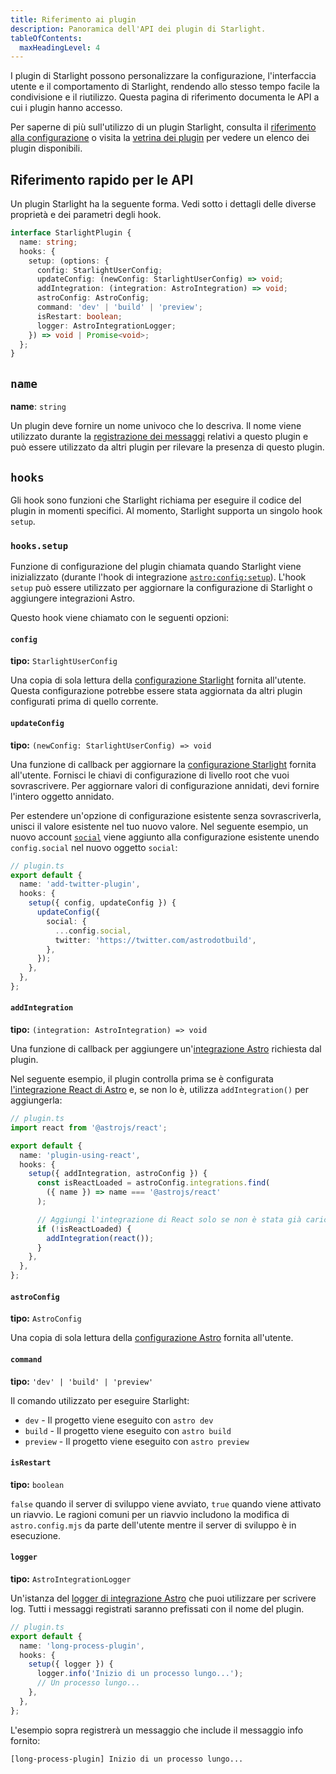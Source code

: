 ```yaml
---
title: Riferimento ai plugin
description: Panoramica dell'API dei plugin di Starlight.
tableOfContents:
  maxHeadingLevel: 4
---
```


I plugin di Starlight possono personalizzare la configurazione, l'interfaccia utente e il comportamento di Starlight, rendendo allo stesso tempo facile la condivisione e il riutilizzo.
Questa pagina di riferimento documenta le API a cui i plugin hanno accesso.

Per saperne di più sull'utilizzo di un plugin Starlight, consulta il [riferimento alla configurazione](/it/reference/configuration/#plugins) o visita la [vetrina dei plugin](/it/resources/plugins/#plugins) per vedere un elenco dei plugin disponibili.

## Riferimento rapido per le API

Un plugin Starlight ha la seguente forma.
Vedi sotto i dettagli delle diverse proprietà e dei parametri degli hook.

```ts
interface StarlightPlugin {
  name: string;
  hooks: {
    setup: (options: {
      config: StarlightUserConfig;
      updateConfig: (newConfig: StarlightUserConfig) => void;
      addIntegration: (integration: AstroIntegration) => void;
      astroConfig: AstroConfig;
      command: 'dev' | 'build' | 'preview';
      isRestart: boolean;
      logger: AstroIntegrationLogger;
    }) => void | Promise<void>;
  };
}
```

## `name`

**name**: `string`

Un plugin deve fornire un nome univoco che lo descriva. Il nome viene utilizzato durante la [registrazione dei messaggi](#logger) relativi a questo plugin e può essere utilizzato da altri plugin per rilevare la presenza di questo plugin.

## `hooks`

Gli hook sono funzioni che Starlight richiama per eseguire il codice del plugin in momenti specifici. Al momento, Starlight supporta un singolo hook `setup`.

### `hooks.setup`

Funzione di configurazione del plugin chiamata quando Starlight viene inizializzato (durante l'hook di integrazione [`astro:config:setup`](https://docs.astro.build/it/reference/integrations-reference/#astroconfigsetup)).
L'hook `setup` può essere utilizzato per aggiornare la configurazione di Starlight o aggiungere integrazioni Astro.

Questo hook viene chiamato con le seguenti opzioni:

#### `config`

**tipo:** `StarlightUserConfig`

Una copia di sola lettura della [configurazione Starlight](/it/reference/configuration) fornita all'utente.
Questa configurazione potrebbe essere stata aggiornata da altri plugin configurati prima di quello corrente.

#### `updateConfig`

**tipo:** `(newConfig: StarlightUserConfig) => void`

Una funzione di callback per aggiornare la [configurazione Starlight](/it/reference/configuration) fornita all'utente.
Fornisci le chiavi di configurazione di livello root che vuoi sovrascrivere.
Per aggiornare valori di configurazione annidati, devi fornire l'intero oggetto annidato.

Per estendere un'opzione di configurazione esistente senza sovrascriverla, unisci il valore esistente nel tuo nuovo valore.
Nel seguente esempio, un nuovo account [`social`](/it/reference/configuration/#social) viene aggiunto alla configurazione esistente unendo `config.social` nel nuovo oggetto `social`:

```ts {6-11}
// plugin.ts
export default {
  name: 'add-twitter-plugin',
  hooks: {
    setup({ config, updateConfig }) {
      updateConfig({
        social: {
          ...config.social,
          twitter: 'https://twitter.com/astrodotbuild',
        },
      });
    },
  },
};
```

#### `addIntegration`

**tipo:** `(integration: AstroIntegration) => void`

Una funzione di callback per aggiungere un'[integrazione Astro](https://docs.astro.build/it/reference/integrations-reference/) richiesta dal plugin.

Nel seguente esempio, il plugin controlla prima se è configurata [l'integrazione React di Astro](https://docs.astro.build/it/guides/integrations-guide/react/) e, se non lo è, utilizza `addIntegration()` per aggiungerla:

```ts {14} "addIntegration,"
// plugin.ts
import react from '@astrojs/react';

export default {
  name: 'plugin-using-react',
  hooks: {
    setup({ addIntegration, astroConfig }) {
      const isReactLoaded = astroConfig.integrations.find(
        ({ name }) => name === '@astrojs/react'
      );

      // Aggiungi l'integrazione di React solo se non è stata già caricata.
      if (!isReactLoaded) {
        addIntegration(react());
      }
    },
  },
};
```

#### `astroConfig`

**tipo:** `AstroConfig`

Una copia di sola lettura della [configurazione Astro](https://docs.astro.build/it/reference/configuration-reference/) fornita all'utente.

#### `command`

**tipo:** `'dev' | 'build' | 'preview'`

Il comando utilizzato per eseguire Starlight:

- `dev` - Il progetto viene eseguito con `astro dev`
- `build` - Il progetto viene eseguito con `astro build`
- `preview` - Il progetto viene eseguito con `astro preview`

#### `isRestart`

**tipo:** `boolean`

`false` quando il server di sviluppo viene avviato, `true` quando viene attivato un riavvio.
Le ragioni comuni per un riavvio includono la modifica di `astro.config.mjs` da parte dell'utente mentre il server di sviluppo è in esecuzione.

#### `logger`

**tipo:** `AstroIntegrationLogger`

Un'istanza del [logger di integrazione Astro](https://docs.astro.build/it/reference/integrations-reference/#astrointegrationlogger) che puoi utilizzare per scrivere log.
Tutti i messaggi registrati saranno prefissati con il nome del plugin.

```ts {6}
// plugin.ts
export default {
  name: 'long-process-plugin',
  hooks: {
    setup({ logger }) {
      logger.info('Inizio di un processo lungo...');
      // Un processo lungo...
    },
  },
};
```

L'esempio sopra registrerà un messaggio che include il messaggio info fornito:

```shell
[long-process-plugin] Inizio di un processo lungo...
```
